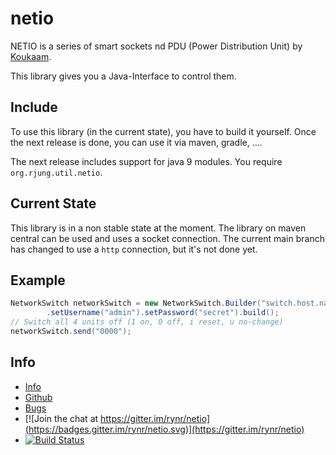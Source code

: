 netio
=====

NETIO is a series of smart sockets nd PDU (Power Distribution Unit) by
[Koukaam](http://www.koukaam.se/kkm/index.php).

This library gives you a Java-Interface to control them.

Include
-------

To use this library (in the current state), you have to build it yourself. Once
the next release is done, you can use it via maven, gradle, ….

The next release includes support for java 9 modules. You require
`org.rjung.util.netio`.

Current State
-------------

This library is in a non stable state at the moment. The library on maven
central can be used and uses a socket connection. The current main branch has
changed to use a `http` connection, but it's not done yet.

Example
-------

```java
NetworkSwitch networkSwitch = new NetworkSwitch.Builder("switch.host.name", 2345)
        .setUsername("admin").setPassword("secret").build();
// Switch all 4 units off (1 on, 0 off, i reset, u no-change)
networkSwitch.send("0000");
```

Info
----

 - [Info](https://rynr.github.io/netio/)
 - [Github](https://github.com/rynr/netio)
 - [Bugs](https://github.com/rynr/netio/issues)
 - [![Join the chat at https://gitter.im/rynr/netio](https://badges.gitter.im/rynr/netio.svg)](https://gitter.im/rynr/netio)
 - [![Build Status](https://github.com/rynr/netio/actions/workflows/maven.yml/badge.svg?branch=master)](https://travis-ci.org/rynr/netio)

